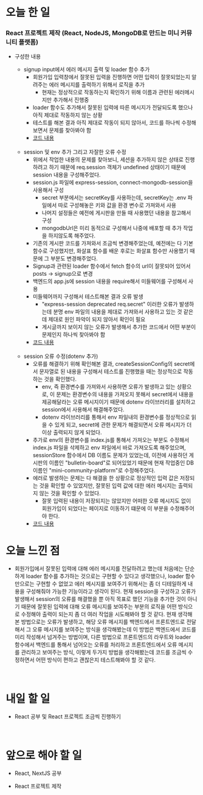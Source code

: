 # 오늘 한 일

### React 프로젝트 제작 (React, NodeJS, MongoDB로 만드는 미니 커뮤니티 플랫폼)

- 구성한 내용

  - signup input에서 에러 메시지 출력 및 loader 함수 추가
    - 회원가입 입력창에서 잘못된 입력을 진행하면 어떤 입력이 잘못되었는지 알려주는 에러 메시지를 출력하기 위해서 로직을 추가
      - 현재는 정상적으로 작동하는지 확인하기 위해 이름과 관련된 에러메시지만 추가해서 진행중
    - loader 함수도 추가해서 잘못된 입력에 따른 메시지가 전달되도록 했으나 아직 제대로 작동하지 않는 상황
    - 테스트를 해본 결과 아직 제대로 작동이 되지 않아서, 코드를 하나씩 수정해보면서 문제를 찾아봐야 함
    - [코드 내용](https://github.com/jeongsangtae/mini-community-platform/commit/323bd394793e0bcd4a2b196f4a10419380540849)

  <br />

  - session 및 env 추가 그리고 자잘한 오류 수정
    - 위에서 작업한 내용의 문제를 찾아보니, 세션을 추가하지 않은 상태로 진행하려고 하기 때문에 req.session 객체가 undefined 상태이기 때문에 session 내용을 구성해주었다.
    - session.js 파일에 express-session, connect-mongodb-session을 사용해서 구성
      - secret 부분에서는 secretKey를 사용하는데, secretKey는 .env 파일에서 따로 구성해놓은 키와 값을 환경 변수로 가져와서 사용
      - 나머지 설정들은 예전에 게시판을 만들 때 사용했던 내용을 참고해서 구성
      - mongodbUrl은 미리 동적으로 구성해서 나중에 배포할 때 추가 작업을 하지않도록 해주었다.
    - 기존의 게시판 코드를 가져와서 조금씩 변경해주었는데, 예전에는 다 기본 함수로 구성했지만, 화살표 함수를 배운 후로는 화살표 함수만 사용했기 때문에 그 부분도 변경해주었다.
    - Signup과 관련된 loader 함수에서 fetch 함수의 url이 잘못되어 있어서 posts -> signup으로 변경
    - 백엔드의 app.js에 session 내용을 require해서 미들웨어를 구성해서 사용
    - 미들웨어까지 구성해서 테스트해본 결과 오류 발생
      - "express-session deprecated req.secret" 이러한 오류가 발생하는데 분명 env 파일의 내용을 제대로 가져와서 사용하고 있는 것 같은데 제대로 원인 파악이 되지 않아서 확인이 필요
      - 게시글까지 보이지 않는 오류가 발생해서 추가한 코드에서 어떤 부분이 문제인지 하나씩 찾아봐야 함
    - [코드 내용](https://github.com/jeongsangtae/mini-community-platform/commit/eb40ff02fd79cc9aa8754feb18273d5783f3d1ae)

  <br />

  - session 오류 수정(dotenv 추가)
    - 오류를 해결하기 위해 확인해본 결과, createSessionConfig의 secret에서 문자열로 된 내용을 구성해서 테스트를 진행했을 때는 정상적으로 작동하는 것을 확인했다.
      - env, 즉 환경변수를 가져와서 사용하면 오류가 발생하고 있는 상황으로, 이 문제는 환경변수의 내용을 가져오지 못해서 secret에서 내용을 제공해달라는 오류 메시지이기 때문에 dotenv 라이브러리를 설치하고 session에서 사용해서 해결해주었다.
      - dotenv 라이브러리를 통해서 env 파일내의 환경변수를 정상적으로 읽을 수 있게 되고, secret에 관한 문제가 해결되면서 오류 메시지가 더 이상 출력되지 않게 되었다.
    - 추가로 env의 환경변수를 index.js를 통해서 가져오는 부분도 수정해서 index.js 파일을 삭제하고 env 파일에서 바로 가져오도록 해주었으며, sessionStore 함수에서 DB 이름도 문제가 있었는데, 이전에 사용하던 게시판의 이름인 "bulletin-board"로 되어있었기 때문에 현재 작업중인 DB 이름인 "mini-community-platform"로 수정해주었다.
    - 에러로 발생하는 문제는 다 해결을 한 상황으로 정상적인 입력 값은 저장되는 것을 확인할 수 있었지만, 잘못된 입력 값에 대한 에러 메시지는 출력되지 않는 것을 확인할 수 있었다.
      - 잘못 입력된 내용이 저장되지는 않았지만 어떠한 오류 메시지도 없이 회원가입이 되었다는 페이지로 이동하기 떄문에 이 부분을 수정해주어야 한다.
    - [코드 내용](https://github.com/jeongsangtae/mini-community-platform/commit/0d3d26e99b4b46edade5691ab41f263b0de41dfd)

# 오늘 느낀 점

- 회원가입에서 잘못된 입력에 대해 에러 메시지를 전달하려고 했는데 처음에는 단순하게 loader 함수를 추가하는 것으로는 구현할 수 있다고 생각했으나, loader 함수만으로는 구현할 수 없었고 에러 메시지를 보여주기 위해서는 좀 더 디테일하게 내용을 구성해줘야 가능한 기능이라고 생각이 된다. 현재 session을 구성하고 오류가 발생해서 session의 오류를 해결했을 뿐 아직 목표로 했던 기능을 추가한 것이 아니기 때문에 잘못된 입력에 대해 오류 메시지를 보여주는 부분의 로직을 어떤 방식으로 수정해야 출력이 되는지 좀 더 여러 작업을 시도해봐야 할 것 같다. 현재 생각해본 방법으로는 오류가 발생하고, 해당 오류 메시지를 백엔드에서 프론트엔드로 전달해서 그 오류 메시지를 보여주는 방식을 생각해봤는데 이 방법은 백엔드에서 코드를 미리 작성해서 넘겨주는 방법이며, 다른 방법으로 프론트엔드의 라우트와 loader 함수에서 백엔드를 통해서 넘어오는 오류를 처리하고 프론트엔드에서 오류 메시지를 관리하고 보여주는 방식, 이렇게 두가지 방법을 생각해봤는데 코드를 조금씩 수정하면서 어떤 방식이 편하고 괜찮은지 테스트해봐야 할 것 같다.

<br />

# 내일 할 일

- React 공부 및 React 프로젝트 조금씩 진행하기

<br />

# 앞으로 해야 할 일

- React, NextJS 공부

- React 프로젝트 제작
